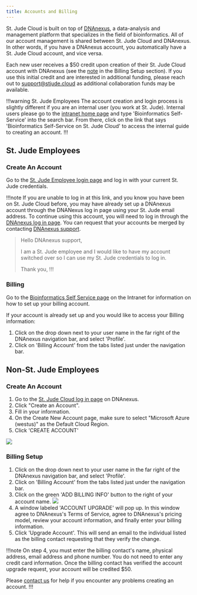```yaml
---
title: Accounts and Billing
---
```



St. Jude Cloud is built on top of [DNAnexus](https://www.dnanexus.com/), a data-analysis and management platform that specializes in the field of bioinformatics. All of our account management is shared between St. Jude Cloud and DNAnexus. In other words, if you have a DNAnexus account, you automatically have a St. Jude Cloud account, and vice versa. 

Each new user receives a $50 credit upon creation of their St. Jude Cloud account with DNAnexus (see the [note](#billing-setup) in the Billing Setup section). If you use this initial credit and are interested in additional funding, please reach out to support@stjude.cloud as additional collaboration funds may be available.

!!!warning St. Jude Employees
The account creation and login process is slightly different if you are an internal user (you work at St. Jude). Internal users please go to the [intranet home page](https://home.stjude.org) and type 'Bioinformatics Self-Service' into the search bar. From there, click on the link that says 'Bioinformatics Self-Service on St. Jude Cloud' to access the internal guide to creating an account.
!!!





## St. Jude Employees
### Create An Account

Go to the [St. Jude Employee login page](https://cloud.stjude.org/) and log in with your current St. Jude credentials.

!!!note
If you are unable to log in at this link, and you know you have been on St. Jude Cloud before, you may have already set up a DNAnexus account through the DNANexus log in page using your St. Jude email address. To continue using this account, you will need to log in through the [DNAnexus log in page](https://platform.dnanexus.com/login?client_id=sjcloudplatform). You can request that your accounts be merged by contacting [DNAnexus support](mailto:support@dnanexus.com).   

> Hello DNAnexus support, 
> 
> I am a St. Jude employee and I would like to have my account switched over so I can use my St. Jude credentials to log in. 
> 
> Thank you, 
!!!

### Billing 

Go to the [Bioinformatics Self Service page](https://home.stjude.org/computational-biology/Pages/bioinformatics-self-service-cloud.aspx) on the Intranet for information on how to set up your billing account.

If your account is already set up and you would like to access your Billing information: 

1. Click on the drop down next to your user name in the far right of the DNAnexus navigation bar, and select 'Profile'.
2. Click on 'Billing Account' from the tabs listed just under the navigation bar.


## Non-St. Jude Employees
### Create An Account

1. Go to the [St. Jude Cloud log in page](https://platform.dnanexus.com/register?client_id=sjcloudplatform) on DNAnexus.
2. Click "Create an Account".
3. Fill in your information.
4. On the Create New Account page, make sure to select "Microsoft Azure (westus)" as the Default Cloud Region.
5. Click 'CREATE ACCOUNT'

![](./create-DX-account.gif)

### Billing Setup

1. Click on the drop down next to your user name in the far right of the DNAnexus navigation bar, and select 'Profile'.
2. Click on 'Billing Account' from the tabs listed just under the navigation bar.
3. Click on the green 'ADD BILLING INFO' button to the right of your account name.
![](./DX-setup_billing_ext.gif)
4. A window labeled 'ACCOUNT UPGRADE' will pop up. In this window agree to DNAnexus's Terms of Service, agree to DNAnexus's pricing model, review your account information, and finally enter your billing information.
5. Click 'Upgrade Account'. This will send an email to the individual listed as the billing contact requesting that they verify the change.

!!!note 
On step 4, you must enter the billing contact's name, physical address, email address and phone number. You do not need to enter any credit card information. Once the billing contact has verified the account upgrade request, your account will be credited $50.

Please [contact us](mailto:support@stjude.cloud) for help if you encounter any problems creating an account.
!!!
